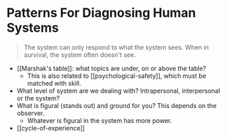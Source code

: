 # Patterns For Diagnosing Human Systems

> The system can only respond to what the system sees. When in survival, the system often doesn't see.

* [[Marshak's table]]: what topics are under, on or above the table?
  * This is also related to [[psychological-safety]], which must be matched with skill.
* What level of system are we dealing with? Intrapersonal, interpersonal or the system?
* What is figural (stands out) and ground for you? This depends on the observer.
  * Whatever is figural in the system has more power.
* [[cycle-of-experience]]
